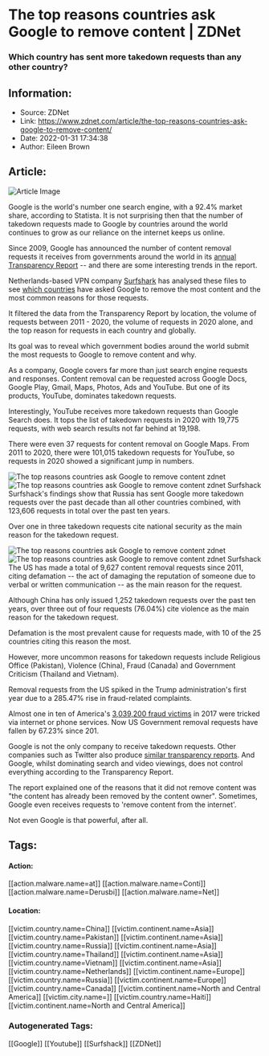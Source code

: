# The top reasons countries ask Google to remove content | ZDNet
### Which country has sent more takedown requests than any other country?

## Information:
+ Source: ZDNet
+ Link: https://www.zdnet.com/article/the-top-reasons-countries-ask-google-to-remove-content/
+ Date: 2022-01-31 17:34:38
+ Author: Eileen Brown


## Article:
![Article Image](https://www.zdnet.com/a/img/resize/034a5e5e516b00575ccdbb03a19bf882b112f24a/2014/11/28/cb558a1c-76bf-11e4-b569-d4ae52e95e57/google-adsense-to-news-site-change-your-content-or-else-v3.jpg?width=770&height=578&fit=crop&auto=webp)

Google is the world's number one search engine, with a 92.4% market share, according to Statista. It is not surprising then that the number of takedown requests made to Google by countries around the world continues to grow as our reliance on the internet keeps us online. 


Since 2009, Google has announced the number of content removal requests it receives from governments around the world in its [annual Transparency Report](https://transparencyreport.google.com/) -- and there are some interesting trends in the report. 

Netherlands-based VPN company [Surfshark](https://surfshark.com/google-removed-content) has analysed these files to see [which countries](https://surfshark.com/google-removed-content) have asked Google to remove the most content and the most common reasons for those requests. 

It filtered the data from the Transparency Report by location, the volume of requests between 2011 - 2020, the volume of requests in 2020 alone, and the top reason for requests in each country and globally. 

Its goal was to reveal which government bodies around the world submit the most requests to Google to remove content and why.

As a company, Google covers far more than just search engine requests and responses. Content removal can be requested across Google Docs, Google Play, Gmail, Maps, Photos, Ads and YouTube. But one of its products, YouTube, dominates takedown requests.

Interestingly, YouTube receives more takedown requests than Google Search does. It tops the list of takedown requests in 2020 with 19,775 requests, with web search results not far behind at 19,198. 






There were even 37 requests for content removal on Google Maps. From 2011 to 2020, there were 101,015 takedown requests for YouTube, so requests in 2020 showed a significant jump in numbers.

![The top reasons countries ask Google to remove content zdnet]()![The top reasons countries ask Google to remove content zdnet](https://www.zdnet.com/a/img/resize/6313d3ae29ac9cbf8b1f14d5dff1e4c4178fd3bb/2022/01/31/510dd3d8-807d-4075-9dfc-0d6a4d6e81fc/top-takedown-requests.jpg?fit=bounds&auto=webp)
 Surfshack
 Surfshack's findings show that Russia has sent Google more takedown requests over the past decade than all other countries combined, with 123,606 requests in total over the past ten years. 

Over one in three takedown requests cite national security as the main reason for the takedown request. 

![The top reasons countries ask Google to remove content zdnet]()![The top reasons countries ask Google to remove content zdnet](https://www.zdnet.com/a/img/resize/671da1f868b3a64556e6f472b3fdc816ec8367b2/2022/01/31/d886f48c-361d-4da4-ada1-3752ae73a9e7/top-takedown-requests-reason-surfshack-eileen-brown-zdnet.jpg?fit=bounds&auto=webp)
 Surfshack
 The US has made a total of 9,627 content removal requests since 2011, citing defamation -- the act of damaging the reputation of someone due to verbal or written communication -- as the main reason for the request. 

Although China has only issued 1,252 takedown requests over the past ten years, over three out of four requests (76.04%) cite violence as the main reason for the takedown request.

Defamation is the most prevalent cause for requests made, with 10 of the 25 countries citing this reason the most. 

However, more uncommon reasons for takedown requests include Religious Office (Pakistan), Violence (China), Fraud (Canada) and Government Criticism (Thailand and Vietnam).

Removal requests from the US spiked in the Trump administration's first year due to a 285.47% rise in fraud-related complaints. 

Almost one in ten of America's [3,039,200 fraud victims](https://bjs.ojp.gov/content/pub/pdf/ffus17.pdf) in 2017 were tricked via internet or phone services. Now US Government removal requests have fallen by 67.23% since 201.

Google is not the only company to receive takedown requests. Other companies such as Twitter also produce [similar transparency reports](https://transparency.twitter.com/en/reports/removal-requests.html#2020-jul-dec). And Google, whilst dominating search and video viewings, does not control everything according to the Transparency Report. 

The report explained one of the reasons that it did not remove content was "the content has already been removed by the content owner". Sometimes, Google even receives requests to 'remove content from the internet'. 

Not even Google is that powerful, after all. 





## Tags:

#### Action:
[[action.malware.name=at]] [[action.malware.name=Conti]] [[action.malware.name=Derusbi]] [[action.malware.name=Net]]

#### Location:
[[victim.country.name=China]] [[victim.continent.name=Asia]] [[victim.country.name=Pakistan]] [[victim.continent.name=Asia]] [[victim.country.name=Russia]] [[victim.continent.name=Asia]] [[victim.country.name=Thailand]] [[victim.continent.name=Asia]] [[victim.country.name=Vietnam]] [[victim.continent.name=Asia]] [[victim.country.name=Netherlands]] [[victim.continent.name=Europe]] [[victim.country.name=Russia]] [[victim.continent.name=Europe]] [[victim.country.name=Canada]] [[victim.continent.name=North and Central America]] [[victim.city.name=]] [[victim.country.name=Haiti]] [[victim.continent.name=North and Central America]]

### Autogenerated Tags:
[[Google]] [[Youtube]] [[Surfshack]] [[ZDNet]]

